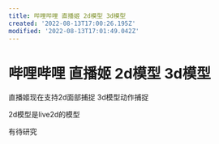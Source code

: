```yaml
---
title: 哔哩哔哩 直播姬 2d模型 3d模型
created: '2022-08-13T17:00:26.195Z'
modified: '2022-08-13T17:01:49.042Z'
---
```


# 哔哩哔哩 直播姬 2d模型 3d模型

直播姬现在支持2d面部捕捉 3d模型动作捕捉

2d模型是live2d的模型

有待研究
